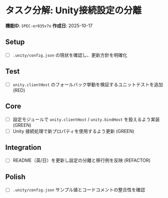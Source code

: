 # タスク分解: Unity接続設定の分離

**機能ID**: `SPEC-er035v7o`
**作成日**: 2025-10-17

## Setup
- [ ] `.unity/config.json` の現状を確認し、更新方針を明確化

## Test
- [ ] `unity.clientHost` のフォールバック挙動を検証するユニットテストを追加 (RED)

## Core
- [ ] 設定モジュールで `unity.clientHost` / `unity.bindHost` を扱えるよう実装 (GREEN)
- [ ] Unity 接続処理で新プロパティを使用するよう更新 (GREEN)

## Integration
- [ ] README（英/日）を更新し設定の分離と移行例を反映 (REFACTOR)

## Polish
- [ ] `.unity/config.json` サンプル値とコードコメントの整合性を確認
